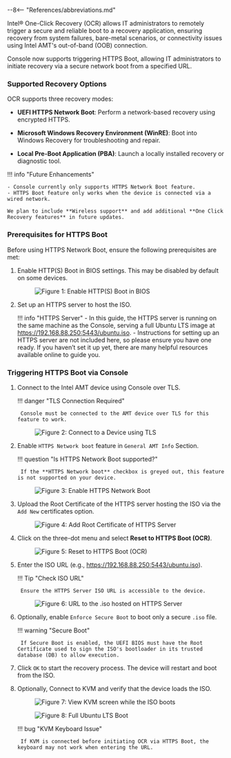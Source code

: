 --8<-- "References/abbreviations.md"

Intel® One-Click Recovery (OCR) allows IT administrators to remotely trigger a secure and reliable boot to a recovery application, ensuring recovery from system failures, bare-metal scenarios, or connectivity issues using Intel AMT's out-of-band (OOB) connection.

Console now supports triggering HTTPS Boot, allowing IT administrators to initiate recovery via a secure network boot from a specified URL.

### Supported Recovery Options

OCR supports three recovery modes:

- **UEFI HTTPS Network Boot**: Perform a network-based recovery using encrypted HTTPS.

- **Microsoft Windows Recovery Environment (WinRE)**: Boot into Windows Recovery for troubleshooting and repair.

- **Local Pre-Boot Application (PBA)**: Launch a locally installed recovery or diagnostic tool.


!!! info "Future Enhancements"

    - Console currently only supports HTTPS Network Boot feature.
    - HTTPS Boot feature only works when the device is connected via a wired network.

    We plan to include **Wireless support** and add additional **One Click Recovery features** in future updates.  


### Prerequisites for HTTPS Boot

Before using HTTPS Network Boot, ensure the following prerequisites are met:

1. Enable HTTP(S) Boot in BIOS settings. This may be disabled by default on some devices.

    <figure class="figure-image">
      <img src="..\..\..\..\assets\images\OCR_HTTPSBOOT_BIOS.png" alt="Figure 1: Enable HTTP(S) Boot in BIOS">
    </figure>

2. Set up an HTTPS server to host the ISO.

    !!! info "HTTPS Server" 
        - In this guide, the HTTPS server is running on the same machine as the Console, serving a full Ubuntu LTS image at https://192.168.88.250:5443/ubuntu.iso.
        - Instructions for setting up an HTTPS server are not included here, so please ensure you have one ready. If you haven’t set it up yet, there are many helpful resources available online to guide you.

### Triggering HTTPS Boot via Console

1. Connect to the Intel AMT device using Console over TLS.
    
    !!! danger "TLS Connection Required"

        Console must be connected to the AMT device over TLS for this feature to work.

    <figure class="figure-image">
      <img src="..\..\..\..\assets\images\OCR_Connect_With_TLS.png" alt="Figure 2: Connect to a Device using TLS">
    </figure>

2. Enable `HTTPS Network boot` feature in `General AMT Info` Section.
   
    !!! question "Is HTTPS Network Boot supported?"

        If the **HTTPS Network boot** checkbox is greyed out, this feature is not supported on your device. 
    
    <figure class="figure-image">
      <img src="..\..\..\..\assets\images\OCR_Enable_HTTPS_BOOT.png" alt="Figure 3: Enable HTTPS Network Boot">
    </figure>

3. Upload the Root Certificate of the HTTPS server hosting the ISO via the `Add New` certificates option.
    
    <figure class="figure-image">
      <img src="..\..\..\..\assets\images\OCR_ADD_TRUSTEDROOTCERT.png" alt="Figure 4: Add Root Certificate of HTTPS Server">
    </figure>

4. Click on the three-dot menu and select **Reset to HTTPS Boot (OCR)**.
    
    <figure class="figure-image">
      <img src="..\..\..\..\assets\images\OCR_Reset_to_HTTPS_Boot.png" alt="Figure 5: Reset to HTTPS Boot (OCR)">
    </figure>

5. Enter the ISO URL (e.g., https://192.168.88.250:5443/ubuntu.iso).
    
    !!! Tip "Check ISO URL"

        Ensure the HTTPS Server ISO URL is accessible to the device.
    
    <figure class="figure-image">
      <img src="..\..\..\..\assets\images\OCR_HTTPSBOOT_URL.png" alt="Figure 6: URL to the .iso hosted on HTTPS Server">
    </figure>

6. Optionally, enable `Enforce Secure Boot` to boot only a secure `.iso` file.
   
    !!! warning "Secure Boot"

        If Secure Boot is enabled, the UEFI BIOS must have the Root Certificate used to sign the ISO's bootloader in its trusted database (DB) to allow execution.

7. Click `OK` to start the recovery process. The device will restart and boot from the ISO.

8. Optionally, Connect to KVM and verify that the device loads the ISO.
    
    <figure class="figure-image">
      <img src="..\..\..\..\assets\images\OCR_HTTPSBoot_Recovery_Start.png" alt="Figure 7: View KVM screen while the ISO boots">
    </figure>

    <figure class="figure-image">
      <img src="..\..\..\..\assets\images\OCR_HTTPS_BOOT_UbuntuOS.png" alt="Figure 8: Full Ubuntu LTS Boot">
    </figure>
    
    !!! bug "KVM Keyboard Issue"

        If KVM is connected before initiating OCR via HTTPS Boot, the keyboard may not work when entering the URL.
 